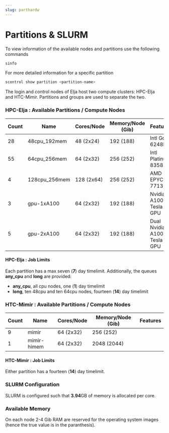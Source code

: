 ```yaml
---
slug: parthardw
---
```


# Partitions & SLURM

To view information of the available nodes and partitions use the
following commands

```bash
sinfo
```

For more detailed information for a specific partition

```bash
scontrol show partition <partition-name>
```

The login and control nodes of Elja
host two compute clusters: HPC-Elja and HTC-Mimir. Partitions and groups
are used to separate the two.

### HPC-Elja : Available Partitions / Compute Nodes

| Count |  Name | Cores/Node | Memory/Node (Gib) | Features        |
|-------|----------|------------|-------------------|-----------------|
| 28    | 48cpu_192mem  | 48 (2x24)     | 192 (188)      | Intl Gold 6248R                |
| 55    | 64cpu_256mem  | 64 (2x32)     | 256 (252)     | Intl Platinum 8358               |
| 4    | 128cpu_256mem  | 128 (2x64)     | 256 (252)     | AMD EPYC 7713                |
| 3     | gpu-1xA100    | 64 (2x32)     | 192 (188)   | Nvidia A100 Tesla GPU |
| 5     | gpu-2xA100    | 64 (2x32)     | 192 (188)   | Dual Nvidia A100 Tesla GPU |

#### HPC-Elja : Job Limits

Each partition has a max seven (**7**) day timelimit. Additionally, the queues **any_cpu** and **long** are provided: 
- **any_cpu**, all cpu nodes, one (**1**) day timelimit 
- **long**, ten 48cpu and ten 64cpu nodes, fourteen (**14**) day timelimit

### HTC-Mimir : Available Partitions / Compute Nodes
| Count |  Name | Cores/Node | Memory/Node (Gib) | Features        |
|-------|----------|------------|-------------------|-----------------|
| 9    | mimir  | 64 (2x32)       | 256 (252)     |                 |
| 1     | mimir-himem    | 64 (2x32)       | 2048 (2044)             |                 |

#### HTC-Mimir : Job Limits

Either partition has a fourteen (**14**) day timelimit. 

### SLURM Configuration

SLURM is configured such that **3.94**GB of memory is allocated per core.

### Available Memory

On each node 2-4 Gib RAM are reserved for the operating system images (hence the true value is in the paranthesis).


